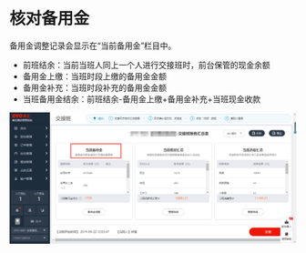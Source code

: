# 核对备用金

备用金调整记录会显示在“当前备用金”栏目中。

* 前班结余：当前当班人同上一个人进行交接班时，前台保管的现金余额
* 备用金上缴：当班时段上缴的备用金金额
* 备用金补充：当班时段补充的备用金金额
* 当班备用金结余：前班结余-备用金上缴+备用金补充+当班现金收款

![](../../../.gitbook/assets/image%20%28606%29.png)

